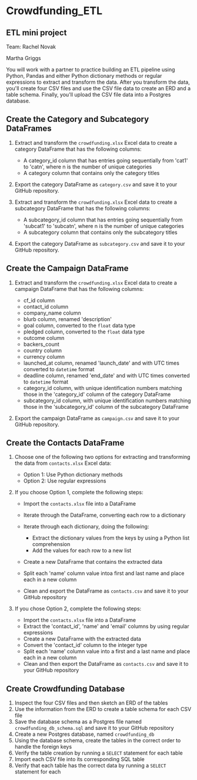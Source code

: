 # Crowdfunding_ETL

## ETL mini project

Team:
Rachel Novak

Martha Griggs

You will work with a partner to practice building an ETL pipeline using Python, Pandas and either Python dictionary methods or regular expressions to extract and transform the data. After you transform the data, you'll create four CSV files and use the CSV file data to create an ERD and a table schema. Finally, you'll upload the CSV file data into a Postgres database. 

## Create the Category and Subcategory DataFrames
1. Extract and transform the `crowdfunding.xlsx` Excel data to create a category DataFrame that has the following columns:
   * A category_id column that has entries going sequentially from 'cat1' to 'catn', where n is the number of unique categories
   * A category column that contains only the category titles
2. Export the category DataFrame as `category.csv` and save it to your GitHub repository. 
3. Extract and transform the `crowdfunding.xlsx` Excel data to create a subcategory DataFrame that has the following columns:
   * A subcategory_id column that has entries going sequentially from 'subcat1' to 'subcatn', where n is the number of unique categories
   * A subcategory column that contains only the subcategory titles
   
4. Export the category DataFrame as `subcategory.csv` and save it to your GitHub repository. 

## Create the Campaign DataFrame
1. Extract and transform the `crowdfunding.xlsx` Excel data to create a campaign DataFrame that has the following columns:
   * cf_id column
   * contact_id column
   * company_name column
   * blurb column, renamed 'description'
   * goal column, converted to the `float` data type
   * pledged column, converted to the `float` data type
   * outcome column
   * backers_count
   * country column
   * currency column
   * launched_at column, renamed 'launch_date' and with UTC times converted to `datetime` format
   * deadline column, renamed 'end_date' and with UTC times converted to `datetime` format
   * category_id column, with unique identification numbers matching those in the 'category_id' column of the category DataFrame
   * subcategory_id column, with unique identification numbers matching those in the 'subcategory_id' column of the subcategory DataFrame
   
2. Export the campaign DataFrame as `campaign.csv` and save it to your GitHub repository.

## Create the Contacts DataFrame
1. Choose one of the following two options for extracting and transforming the data from `contacts.xlsx` Excel data:
   * Option 1: Use Python dictionary methods
   * Option 2: Use regular expressions
   
2. If you choose Option 1, complete the following steps:
   * Import the `contacts.xlsx` file into a DataFrame
   * Iterate through the DataFrame, converting each row to a dictionary
   * Iterate through each dictionary, doing the following:
     * Extract the dictionary values from the keys by using a Python list comprehension
     * Add the values for each row to a new list
     
   * Create a new DataFrame that contains the extracted data
   * Split each 'name' column value intoa first and last name and place each in a new column
   * Clean and export the DataFrame as `contacts.csv` and save it to your GitHub repository
   
3. If you chose Option 2, complete the following steps:
   * Import the `contacts.xlsx` file into a DataFrame
   * Extract the 'contact_id', 'name' and 'email' columns by using regular expressions
   * Create a new DataFrame with the extracted data
   * Convert the 'contact_id' column to the integer type
   * Split each 'name' column value into a first and a last name and place each in a new column
   * Clean and then export the DataFrame as `contacts.csv` and save it to your GitHub repository

## Create Crowdfunding Database

1. Inspect the four CSV files and then sketch an ERD of the tables
2. Use the information from the ERD to create a table schema for each CSV file
3. Save the database schema as a Postgres file named `crowdfunding_db_schema.sql` and save it to your GitHub repository
4. Create a new Postgres database, named `crowdfunding_db`
5. Using the database schema, create the tables in the correct order to handle the foreign keys
6. Verify the table creation by running a `SELECT` statement for each table
7. Import each CSV file into its corresponding SQL table
8. Verify that each table has the correct data by running a `SELECT` statement for each
   
   
   
